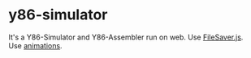 # y86-simulator
It's a Y86-Simulator and Y86-Assembler run on web.
Use [FileSaver.js](https://github.com/eligrey/FileSaver.js/).  
Use [animations](https://github.com/ThrivingKings/animo.js).

